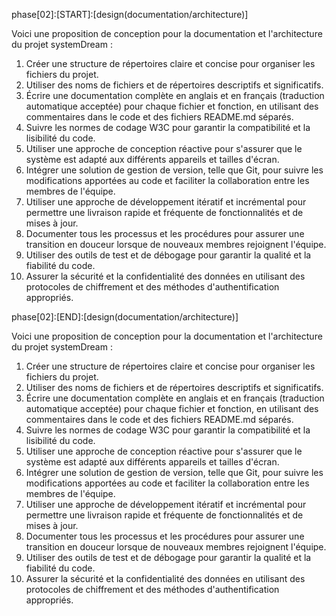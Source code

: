 phase[02]:[START]:[design(documentation/architecture)] 

Voici une proposition de conception pour la documentation et l'architecture du projet systemDream :

1. Créer une structure de répertoires claire et concise pour organiser les fichiers du projet.
2. Utiliser des noms de fichiers et de répertoires descriptifs et significatifs.
3. Écrire une documentation complète en anglais et en français (traduction automatique acceptée) pour chaque fichier et fonction, en utilisant des commentaires dans le code et des fichiers README.md séparés.
4. Suivre les normes de codage W3C pour garantir la compatibilité et la lisibilité du code.
5. Utiliser une approche de conception réactive pour s'assurer que le système est adapté aux différents appareils et tailles d'écran.
6. Intégrer une solution de gestion de version, telle que Git, pour suivre les modifications apportées au code et faciliter la collaboration entre les membres de l'équipe.
7. Utiliser une approche de développement itératif et incrémental pour permettre une livraison rapide et fréquente de fonctionnalités et de mises à jour.
8. Documenter tous les processus et les procédures pour assurer une transition en douceur lorsque de nouveaux membres rejoignent l'équipe.
9. Utiliser des outils de test et de débogage pour garantir la qualité et la fiabilité du code.
10. Assurer la sécurité et la confidentialité des données en utilisant des protocoles de chiffrement et des méthodes d'authentification appropriés.

phase[02]:[END]:[design(documentation/architecture)] 

Voici une proposition de conception pour la documentation et l'architecture du projet systemDream :

1. Créer une structure de répertoires claire et concise pour organiser les fichiers du projet.
2. Utiliser des noms de fichiers et de répertoires descriptifs et significatifs.
3. Écrire une documentation complète en anglais et en français (traduction automatique acceptée) pour chaque fichier et fonction, en utilisant des commentaires dans le code et des fichiers README.md séparés.
4. Suivre les normes de codage W3C pour garantir la compatibilité et la lisibilité du code.
5. Utiliser une approche de conception réactive pour s'assurer que le système est adapté aux différents appareils et tailles d'écran.
6. Intégrer une solution de gestion de version, telle que Git, pour suivre les modifications apportées au code et faciliter la collaboration entre les membres de l'équipe.
7. Utiliser une approche de développement itératif et incrémental pour permettre une livraison rapide et fréquente de fonctionnalités et de mises à jour.
8. Documenter tous les processus et les procédures pour assurer une transition en douceur lorsque de nouveaux membres rejoignent l'équipe.
9. Utiliser des outils de test et de débogage pour garantir la qualité et la fiabilité du code.
10. Assurer la sécurité et la confidentialité des données en utilisant des protocoles de chiffrement et des méthodes d'authentification appropriés.